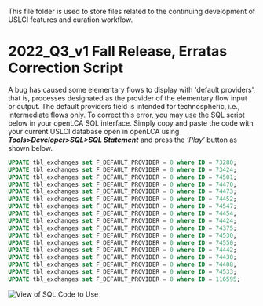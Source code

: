 
This file folder is used to store files related to the continuing development of USLCI features and curation workflow. 


# 2022_Q3_v1 Fall Release, Erratas Correction Script

A bug has caused some elementary flows to display with 'default providers', that is, processes designated as the provider of the elementary flow input or output. The default providers field is intended for technospheric, i.e., intermediate flows only. To correct this error, you may use the SQL script below in your openLCA SQL interface. Simply copy and paste the code with your current USLCI database open in openLCA using **_Tools>Developer>SQL>SQL Statement_** and press the _‘Play’_ button as shown below.

```sql
UPDATE tbl_exchanges set F_DEFAULT_PROVIDER = 0 where ID = 73280;
UPDATE tbl_exchanges set F_DEFAULT_PROVIDER = 0 where ID = 73424;
UPDATE tbl_exchanges set F_DEFAULT_PROVIDER = 0 where ID = 74501;
UPDATE tbl_exchanges set F_DEFAULT_PROVIDER = 0 where ID = 74470;
UPDATE tbl_exchanges set F_DEFAULT_PROVIDER = 0 where ID = 74473;
UPDATE tbl_exchanges set F_DEFAULT_PROVIDER = 0 where ID = 74452;
UPDATE tbl_exchanges set F_DEFAULT_PROVIDER = 0 where ID = 74547;
UPDATE tbl_exchanges set F_DEFAULT_PROVIDER = 0 where ID = 74454;
UPDATE tbl_exchanges set F_DEFAULT_PROVIDER = 0 where ID = 74424;
UPDATE tbl_exchanges set F_DEFAULT_PROVIDER = 0 where ID = 74375;
UPDATE tbl_exchanges set F_DEFAULT_PROVIDER = 0 where ID = 74530;
UPDATE tbl_exchanges set F_DEFAULT_PROVIDER = 0 where ID = 74550;
UPDATE tbl_exchanges set F_DEFAULT_PROVIDER = 0 where ID = 74442;
UPDATE tbl_exchanges set F_DEFAULT_PROVIDER = 0 where ID = 74430;
UPDATE tbl_exchanges set F_DEFAULT_PROVIDER = 0 where ID = 74408;
UPDATE tbl_exchanges set F_DEFAULT_PROVIDER = 0 where ID = 74533;
UPDATE tbl_exchanges set F_DEFAULT_PROVIDER = 0 where ID = 116595;
```


![View of SQL Code to Use](/images/2022_Q3_v1_errata_soln_sql.png)

